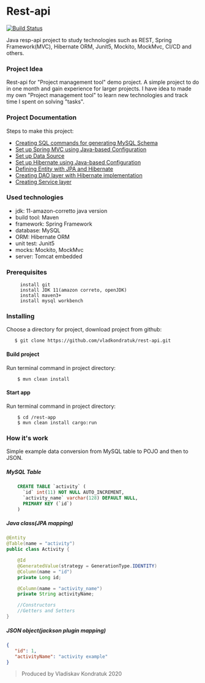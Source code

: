 # Rest-api 
[![Build Status](https://travis-ci.org/vladkondratuk/rest-api.svg?branch=master)](https://travis-ci.org/github/vladkondratuk/rest-api)

Java resp-api project to study technologies such as REST, Spring Framework(MVC), Hibernate ORM, Junit5, Mockito, MockMvc, CI/CD and others.

### Project Idea 
Rest-api for "Project management tool" demo project. A simple project to do in one month and gain experience for larger projects. 
I have idea to made my own "Project management tool" to learn new technologies and track time I spent on solving "tasks".

### Project Documentation
 
Steps to make this project:

- [Creating SQL commands for generating MySQL Schema](documentation/sql_schema.md) 
- [Set up Spring MVC using Java-based Configuration](documentation/mvc_config.md)
- [Set up Data Source](documentation/data_source.md)
- [Set up Hibernate using Java-based Configuration](documentation/hibernate_config.md)
- [Defining Entity with JPA and Hibernate](documentation/jpa_entity.md)
- [Creating DAO layer with Hibernate implementation](documentation/dao_layer.md)
- [Creating Service layer](documentation/service_layer.md)

### Used technologies

 - jdk: 11-amazon-corretto java version
 - build tool: Maven
 - framework: Spring Framework
 - database: MySQL
 - ORM: Hibernate ORM
 - unit test: Junit5
 - mocks: Mockito, MockMvc
 - server: Tomcat embedded
 
### Prerequisites
 
         install git
         install JDK 11(amazon correto, openJDK)
         install maven3+
         install mysql workbench    
         
### Installing
Choose a directory for project, download project from github:
 
       $ git clone https://github.com/vladkondratuk/rest-api.git

#### Build project
Run terminal command in project directory:

        $ mvn clean install

#### Start app
Run terminal command in project directory:

        $ cd /rest-app
        $ mvn clean install cargo:run 

### How it's work
Simple example data conversion from MySQL table to POJO and then to JSON.

##### MySQL Table
```sql
    CREATE TABLE `activity` (
      `id` int(11) NOT NULL AUTO_INCREMENT,
      `activity_name` varchar(128) DEFAULT NULL,
      PRIMARY KEY (`id`)
    )
```

##### Java class(JPA mapping)
```java
@Entity
@Table(name = "activity")
public class Activity {

    @Id
    @GeneratedValue(strategy = GenerationType.IDENTITY)
    @Column(name = "id")
    private Long id;

    @Column(name = "activity_name")
    private String activityName;

    //Constructors
    //Getters and Setters    
}
``` 
##### JSON object(jackson plugin mapping)
```json
{
   "id": 1,
   "activityName": "activity example"
}
```
  
>Produced by Vladiskav Kondratuk 2020